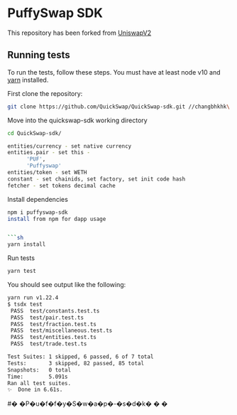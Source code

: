 # PuffySwap SDK

This repository has been forked from [UniswapV2](https://github.com/Uniswap/uniswap-sdk)

## Running tests

To run the tests, follow these steps. You must have at least node v10 and [yarn](https://yarnpkg.com/) installed.

First clone the repository:

```sh
git clone https://github.com/QuickSwap/QuickSwap-sdk.git //changbhkhk\
```

Move into the quickswap-sdk working directory

```sh
cd QuickSwap-sdk/

entities/currency - set native currency
entities.pair - set this -
      'PUF',
      'Puffyswap'
entities/token - set WETH   
constant - set chainids, set factory, set init code hash
fetcher - set tokens decimal cache  
```

Install dependencies

```sh
npm i puffyswap-sdk
install from npm for dapp usage


```sh
yarn install
```

Run tests

```sh
yarn test
```

You should see output like the following:

```sh
yarn run v1.22.4
$ tsdx test
 PASS  test/constants.test.ts
 PASS  test/pair.test.ts
 PASS  test/fraction.test.ts
 PASS  test/miscellaneous.test.ts
 PASS  test/entities.test.ts
 PASS  test/trade.test.ts

Test Suites: 1 skipped, 6 passed, 6 of 7 total
Tests:       3 skipped, 82 passed, 85 total
Snapshots:   0 total
Time:        5.091s
Ran all test suites.
✨  Done in 6.61s.
```
#� �P�u�f�f�y�S�w�a�p�-�s�d�k�
�
�
